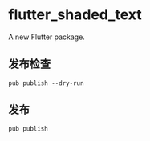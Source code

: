 # flutter_shaded_text

A new Flutter package.

## 发布检查
``
pub publish --dry-run
``
## 发布
``
 pub publish
``